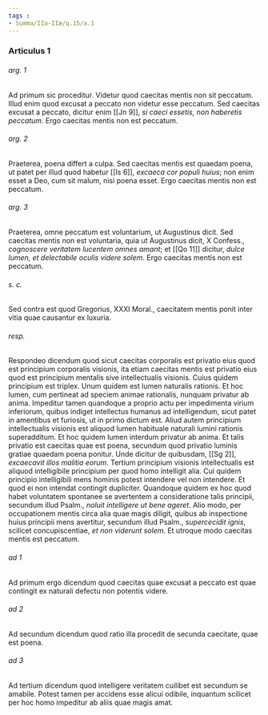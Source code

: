 ```yaml
---
tags : 
- Summa/IIa-IIæ/q.15/a.1
---
```


### Articulus 1

###### arg. 1
Ad primum sic proceditur. Videtur quod caecitas mentis non sit peccatum. Illud enim quod excusat a peccato non videtur esse peccatum. Sed caecitas excusat a peccato, dicitur enim [[Jn 9]], *si caeci essetis, non haberetis peccatum*. Ergo caecitas mentis non est peccatum.

###### arg. 2
Praeterea, poena differt a culpa. Sed caecitas mentis est quaedam poena, ut patet per illud quod habetur [[Is 6]], *excaeca cor populi huius*; non enim esset a Deo, cum sit malum, nisi poena esset. Ergo caecitas mentis non est peccatum.

###### arg. 3
Praeterea, omne peccatum est voluntarium, ut Augustinus dicit. Sed caecitas mentis non est voluntaria, quia ut Augustinus dicit, X Confess., *cognoscere veritatem lucentem omnes amant*; et [[Qo 11]] dicitur, *dulce lumen, et delectabile oculis videre solem*. Ergo caecitas mentis non est peccatum.

###### s. c.
Sed contra est quod Gregorius, XXXI Moral., caecitatem mentis ponit inter vitia quae causantur ex luxuria.

###### resp.
Respondeo dicendum quod sicut caecitas corporalis est privatio eius quod est principium corporalis visionis, ita etiam caecitas mentis est privatio eius quod est principium mentalis sive intellectualis visionis. Cuius quidem principium est triplex. Unum quidem est lumen naturalis rationis. Et hoc lumen, cum pertineat ad speciem animae rationalis, nunquam privatur ab anima. Impeditur tamen quandoque a proprio actu per impedimenta virium inferiorum, quibus indiget intellectus humanus ad intelligendum, sicut patet in amentibus et furiosis, ut in primo dictum est. Aliud autem principium intellectualis visionis est aliquod lumen habituale naturali lumini rationis superadditum. Et hoc quidem lumen interdum privatur ab anima. Et talis privatio est caecitas quae est poena, secundum quod privatio luminis gratiae quaedam poena ponitur. Unde dicitur de quibusdam, [[Sg 2]], *excaecavit illos malitia eorum*. Tertium principium visionis intellectualis est aliquod intelligibile principium per quod homo intelligit alia. Cui quidem principio intelligibili mens hominis potest intendere vel non intendere. Et quod ei non intendat contingit dupliciter. Quandoque quidem ex hoc quod habet voluntatem spontanee se avertentem a consideratione talis principii, secundum illud Psalm., *noluit intelligere ut bene ageret*. Alio modo, per occupationem mentis circa alia quae magis diligit, quibus ab inspectione huius principii mens avertitur, secundum illud Psalm., *supercecidit ignis*, scilicet concupiscentiae, *et non viderunt solem*. Et utroque modo caecitas mentis est peccatum.

###### ad 1
Ad primum ergo dicendum quod caecitas quae excusat a peccato est quae contingit ex naturali defectu non potentis videre.

###### ad 2
Ad secundum dicendum quod ratio illa procedit de secunda caecitate, quae est poena.

###### ad 3
Ad tertium dicendum quod intelligere veritatem cuilibet est secundum se amabile. Potest tamen per accidens esse alicui odibile, inquantum scilicet per hoc homo impeditur ab aliis quae magis amat.

